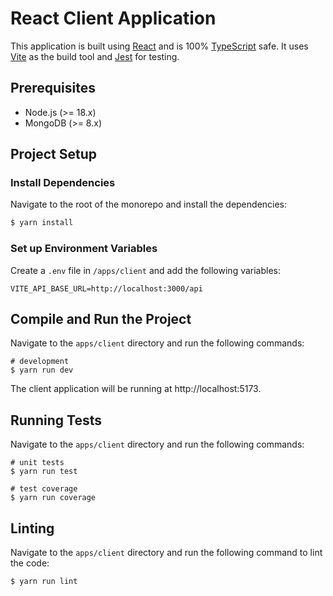 # React Client Application

This application is built using [React](https://react.dev/) and is 100% [TypeScript](https://www.typescriptlang.org/) safe. It uses [Vite](https://vitejs.dev/) as the build tool and [Jest](https://jestjs.io/) for testing.

## Prerequisites

- Node.js (>= 18.x)
- MongoDB (>= 8.x)

## Project Setup

### Install Dependencies

Navigate to the root of the monorepo and install the dependencies:

```bash
$ yarn install
```

### Set up Environment Variables

Create a `.env` file in `/apps/client` and add the following variables:

```
VITE_API_BASE_URL=http://localhost:3000/api
```


## Compile and Run the Project
Navigate to the `apps/client` directory and run the following commands:

```
# development
$ yarn run dev
```

The client application will be running at http://localhost:5173.

## Running Tests

Navigate to the `apps/client` directory and run the following commands:

```
# unit tests
$ yarn run test

# test coverage
$ yarn run coverage
```

## Linting
Navigate to the `apps/client` directory and run the following command to lint the code:

```
$ yarn run lint
```